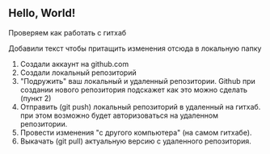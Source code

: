 ## Hello, World!

Проверяем как работать с гитхаб

Добавили текст чтобы притащить изменения отсюда в локальную папку

1. Создали аккаунт на github.com
2. Создали локальный репозиторий 
3. "Подружить" ваш локальный и удаленный репозитории. Github при создании нового репозитория подскажет как это можно сделать (пункт 2)
4. Отправить (git push) локальный репозиторий в удаленный на гитхаб. при этом возможно будет авторизоваться на удаленном репозитории.
5. Провести изменения "с другого компьютера" (на самом гитхабе).
6. Выкачать (git pull) актуальную версию с удаленного репозитория.

